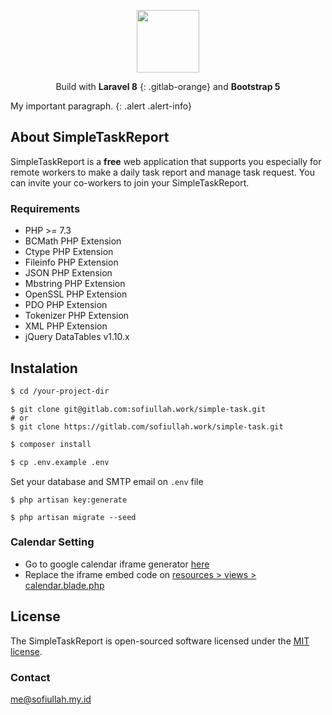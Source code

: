 <p align="center" style="text-align: center;" dir="center"><a href="https://sofiullah.my.id/" target="_blank"><img src="https://task.sofiullah.my.id/public/favicon/apple-touch-icon.png" width="100"></a></p>

<p align="center" style="text-align: center;" dir="center">
Build with 
<strong>Laravel 8</strong>
{: .gitlab-orange}
and 
<strong>Bootstrap 5</strong>
</p>

<p>
My important paragraph.
{: .alert .alert-info}
</p>

## About SimpleTaskReport

SimpleTaskReport is a **free** web application that supports you especially for remote workers to make a daily task report and manage task request. You can invite your co-workers to join your SimpleTaskReport.

### Requirements
- PHP >= 7.3
- BCMath PHP Extension
- Ctype PHP Extension
- Fileinfo PHP Extension
- JSON PHP Extension
- Mbstring PHP Extension
- OpenSSL PHP Extension
- PDO PHP Extension
- Tokenizer PHP Extension
- XML PHP Extension
- jQuery DataTables v1.10.x

## Instalation

```bash 
$ cd /your-project-dir
```

```git 
$ git clone git@gitlab.com:sofiullah.work/simple-task.git
# or
$ git clone https://gitlab.com/sofiullah.work/simple-task.git
```

```bash 
$ composer install
```

```bash 
$ cp .env.example .env
```

Set your database and SMTP email on ```.env``` file

```nginx
$ php artisan key:generate
```

```nginx
$ php artisan migrate --seed
```

### Calendar Setting
- Go to google calendar iframe generator [here](https://calendar.google.com/calendar/embedhelper)
- Replace the iframe embed code on [resources > views > calendar.blade.php](/resources/views/calendar.blade.php)


## License
The SimpleTaskReport is open-sourced software licensed under the [MIT license](https://opensource.org/licenses/MIT).

### Contact
[me@sofiullah.my.id](mailto:me@sofiullah.my.id)
